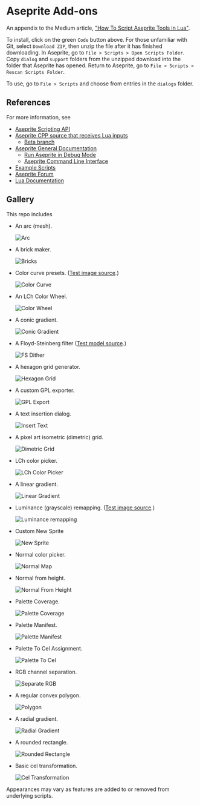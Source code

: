 # Aseprite Add-ons

An appendix to the Medium article, ["How To Script Aseprite Tools in Lua"](https://behreajj.medium.com/how-to-script-aseprite-tools-in-lua-8f849b08733).

To install, click on the green `Code` button above. For those unfamiliar with Git, select `Download ZIP`, then unzip the file after it has finished downloading. In Aseprite, go to `File > Scripts > Open Scripts Folder`. Copy `dialog` and `support` folders from the unzipped download into the folder that Aseprite has opened. Return to Aseprite, go to `File > Scripts > Rescan Scripts Folder`.

To use, go to `File > Scripts` and choose from entries in the `dialogs` folder.

## References

For more information, see

- [Aseprite Scripting API](https://github.com/aseprite/api)
- [Aseprite CPP source that receives Lua inputs](https://github.com/aseprite/aseprite/tree/main/src/app/script)
  - [Beta branch](https://github.com/aseprite/aseprite/tree/beta/src/app/script)
- [Aseprite General Documentation](https://www.aseprite.org/docs/)
  - [Run Aseprite in Debug Mode](https://www.aseprite.org/docs/debug/)
  - [Aseprite Command Line Interface](https://www.aseprite.org/docs/cli/)
- [Example Scripts](https://github.com/aseprite/Aseprite-Script-Examples)
- [Aseprite Forum](https://community.aseprite.org/)
- [Lua Documentation](http://www.lua.org/docs.html)

## Gallery

This repo includes

- An arc (mesh).

  ![Arc](screencaps/arc.png)

- A brick maker.

  ![Bricks](screencaps/bricks.png)

- Color curve presets. ([Test image source](https://en.wikipedia.org/wiki/File:Fire_breathing_2_Luc_Viatour.jpg).)

  ![Color Curve](screencaps/colorCurve.png)

- An LCh Color Wheel.

  ![Color Wheel](screencaps/colorWheel.png)

- A conic gradient.

  ![Conic Gradient](screencaps/conicGradient.png)

- A Floyd-Steinberg filter ([Test model source](https://www.myminifactory.com/object/3d-print-horseman-at-maria-theresia-platz-152331).)

  ![FS Dither](screencaps/dither.png)

- A hexagon grid generator.

  ![Hexagon Grid](screencaps/hexGrid.png)

- A custom GPL exporter.

  ![GPL Export](screencaps/exportgpl.png)

- A text insertion dialog.

  ![Insert Text](screencaps/insertText.png)

- A pixel art isometric (dimetric) grid.

  ![Dimetric Grid](screencaps/isoGrid.png)

- LCh color picker.

  ![LCh Color Picker](screencaps/lchPicker.png)

- A linear gradient.
 
  ![Linear Gradient](screencaps/linearGradient.png)

- Luminance (grayscale) remapping. ([Test image source](https://en.wikipedia.org/wiki/File:Fire_breathing_2_Luc_Viatour.jpg).)

  ![Luminance remapping](screencaps/lumRemap.png)

- Custom New Sprite

  ![New Sprite](screencaps/newSpritePlus.png)

- Normal color picker.

  ![Normal Map](screencaps/normalMap.png)

- Normal from height.

  ![Normal From Height](screencaps/normalFromHeight.png)

- Palette Coverage.

  ![Palette Coverage](screencaps/paletteCoverage.png)

- Palette Manifest.

  ![Palette Manifest](screencaps/paletteManifest.png)

- Palette To Cel Assignment.

  ![Palette To Cel](screencaps/paletteToCel.png)

- RGB channel separation.

  ![Separate RGB](screencaps/sepRgb.png)

- A regular convex polygon.

  ![Polygon](screencaps/polygon.png)

- A radial gradient.

  ![Radial Gradient](screencaps/radialGradient.png)

- A rounded rectangle.

  ![Rounded Rectangle](screencaps/roundedRect.png)

- Basic cel transformation.

  ![Cel Transformation](screencaps/transformCel.png)

Appearances may vary as features are added to or removed from underlying scripts.